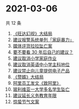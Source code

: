 # 2021-03-06

共 12 条

<!-- BEGIN ZHIHUSEARCH -->
<!-- 最后更新时间 Sat Mar 06 2021 12:19:34 GMT+0800 (China Standard Time) -->
1. [《旺达幻视》大结局](https://www.zhihu.com/search?q=旺达幻视)
1. [建议报警系统单列「家庭暴力」](https://www.zhihu.com/search?q=家庭暴力)
1. [媒体评货拉拉坠亡案](https://www.zhihu.com/search?q=媒体评论货拉拉)
1. [要不要看 30 年后自己的建议？](https://www.zhihu.com/search?q=奇葩说)
1. [建议取消小学家庭作业](https://www.zhihu.com/search?q=小学家庭作业)
1. [建议取消英语中小学主科地位](https://www.zhihu.com/search?q=取消英语)
1. [建议禁止向儿童提供电子产品](https://www.zhihu.com/search?q=儿童电子产品)
1. [《赘婿》大结局](https://www.zhihu.com/search?q=赘婿)
1. [阿里员工发文《致阿里》](https://www.zhihu.com/search?q=致阿里)
1. [玻利维亚一大学多名学生坠亡](https://www.zhihu.com/search?q=玻利维亚)
1. [建议延长义务教育年限](https://www.zhihu.com/search?q=延长义务教育)
1. [惊蛰节气文案](https://www.zhihu.com/search?q=惊蛰文案)
<!-- END ZHIHUSEARCH -->
